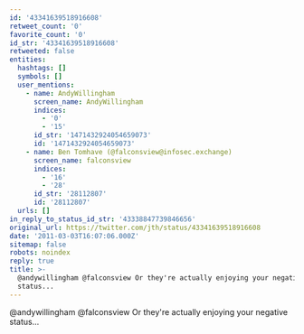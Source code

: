```yaml
---
id: '43341639518916608'
retweet_count: '0'
favorite_count: '0'
id_str: '43341639518916608'
retweeted: false
entities:
  hashtags: []
  symbols: []
  user_mentions:
    - name: AndyWillingham
      screen_name: AndyWillingham
      indices:
        - '0'
        - '15'
      id_str: '1471432924054659073'
      id: '1471432924054659073'
    - name: Ben Tomhave (@falconsview@infosec.exchange)
      screen_name: falconsview
      indices:
        - '16'
        - '28'
      id_str: '28112807'
      id: '28112807'
  urls: []
in_reply_to_status_id_str: '43338847739846656'
original_url: https://twitter.com/jth/status/43341639518916608
date: '2011-03-03T16:07:06.000Z'
sitemap: false
robots: noindex
reply: true
title: >-
  @andywillingham @falconsview Or they're actually enjoying your negative
  status...
---
```


@andywillingham @falconsview Or they're actually enjoying your negative status...